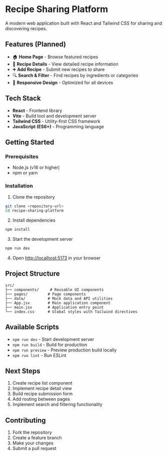 # Recipe Sharing Platform

A modern web application built with React and Tailwind CSS for sharing and discovering recipes.

## Features (Planned)

- 🏠 **Home Page** - Browse featured recipes
- 📖 **Recipe Details** - View detailed recipe information
- ➕ **Add Recipe** - Submit new recipes to share
- 🔍 **Search & Filter** - Find recipes by ingredients or categories
- 📱 **Responsive Design** - Optimized for all devices

## Tech Stack

- **React** - Frontend library
- **Vite** - Build tool and development server
- **Tailwind CSS** - Utility-first CSS framework
- **JavaScript (ES6+)** - Programming language

## Getting Started

### Prerequisites

- Node.js (v16 or higher)
- npm or yarn

### Installation

1. Clone the repository
```bash
git clone <repository-url>
cd recipe-sharing-platform
```

2. Install dependencies
```bash
npm install
```

3. Start the development server
```bash
npm run dev
```

4. Open [http://localhost:5173](http://localhost:5173) in your browser

## Project Structure

```
src/
├── components/     # Reusable UI components
├── pages/         # Page components
├── data/          # Mock data and API utilities
├── App.jsx        # Main application component
├── main.jsx       # Application entry point
└── index.css      # Global styles with Tailwind directives
```

## Available Scripts

- `npm run dev` - Start development server
- `npm run build` - Build for production
- `npm run preview` - Preview production build locally
- `npm run lint` - Run ESLint

## Next Steps

1. Create recipe list component
2. Implement recipe detail view
3. Build recipe submission form
4. Add routing between pages
5. Implement search and filtering functionality

## Contributing

1. Fork the repository
2. Create a feature branch
3. Make your changes
4. Submit a pull request
